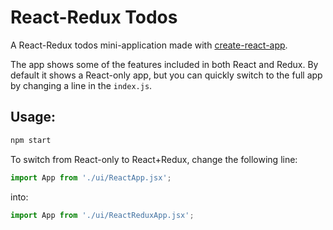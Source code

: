 # React-Redux Todos

A React-Redux todos mini-application made with [create-react-app](https://github.com/facebookincubator/create-react-app).

The app shows some of the features included in both React and Redux. By default it shows a React-only app, but you can quickly switch to the full app by changing a line in the `index.js`.

## Usage:

```sh
npm start
```

To switch from React-only to React+Redux, change the following line:

```js
import App from './ui/ReactApp.jsx';
```

into:

```js
import App from './ui/ReactReduxApp.jsx';
```
